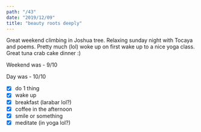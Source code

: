 ```yaml
---
path: "/43"
date: "2019/12/09"
title: "beauty roots deeply"
---
```


Great weekend climbing in Joshua tree. Relaxing sunday night with Tocaya and poems. Pretty much (lol) woke up on first wake up to a nice yoga class. Great tuna crab cake dinner :)

Weekend was - 9/10

Day was - 10/10

- [x] do 1 thing
- [x] wake up
- [x] breakfast (larabar lol?)
- [x] coffee in the afternoon
- [x] smile or something
- [x] meditate (in yoga lol?)
